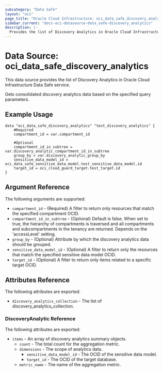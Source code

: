 ```yaml
---
subcategory: "Data Safe"
layout: "oci"
page_title: "Oracle Cloud Infrastructure: oci_data_safe_discovery_analytics"
sidebar_current: "docs-oci-datasource-data_safe-discovery_analytics"
description: |-
  Provides the list of Discovery Analytics in Oracle Cloud Infrastructure Data Safe service
---
```


# Data Source: oci_data_safe_discovery_analytics
This data source provides the list of Discovery Analytics in Oracle Cloud Infrastructure Data Safe service.

Gets consolidated discovery analytics data based on the specified query parameters.

## Example Usage

```hcl
data "oci_data_safe_discovery_analytics" "test_discovery_analytics" {
	#Required
	compartment_id = var.compartment_id

	#Optional
	compartment_id_in_subtree = var.discovery_analytic_compartment_id_in_subtree
	group_by = var.discovery_analytic_group_by
	sensitive_data_model_id = oci_data_safe_sensitive_data_model.test_sensitive_data_model.id
	target_id = oci_cloud_guard_target.test_target.id
}
```

## Argument Reference

The following arguments are supported:

* `compartment_id` - (Required) A filter to return only resources that match the specified compartment OCID.
* `compartment_id_in_subtree` - (Optional) Default is false. When set to true, the hierarchy of compartments is traversed and all compartments and subcompartments in the tenancy are returned. Depends on the 'accessLevel' setting. 
* `group_by` - (Optional) Attribute by which the discovery analytics data should be grouped.
* `sensitive_data_model_id` - (Optional) A filter to return only the resources that match the specified sensitive data model OCID.
* `target_id` - (Optional) A filter to return only items related to a specific target OCID.


## Attributes Reference

The following attributes are exported:

* `discovery_analytics_collection` - The list of discovery_analytics_collection.

### DiscoveryAnalytic Reference

The following attributes are exported:

* `items` - An array of discovery analytics summary objects.
	* `count` - The total count for the aggregation metric.
	* `dimensions` - The scope of analytics data.
		* `sensitive_data_model_id` - The OCID of the sensitive data model.
		* `target_id` - The OCID of the target database.
	* `metric_name` - The name of the aggregation metric.

